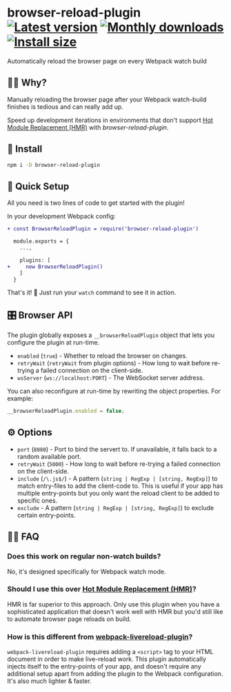 # browser-reload-plugin [![Latest version](https://badgen.net/npm/v/browser-reload-plugin)](https://npm.im/browser-reload-plugin) [![Monthly downloads](https://badgen.net/npm/dm/browser-reload-plugin)](https://npm.im/browser-reload-plugin) [![Install size](https://packagephobia.now.sh/badge?p=browser-reload-plugin)](https://packagephobia.now.sh/result?p=browser-reload-plugin)

Automatically reload the browser page on every Webpack watch build

## 🙋‍♂️ Why?
Manually reloading the browser page after your Webpack watch-build finishes is tedious and can really add up.

Speed up development iterations in environments that don't support [Hot Module Replacement (HMR)](https://webpack.js.org/concepts/hot-module-replacement/) with _browser-reload-plugin_.


## 🚀 Install
```sh
npm i -D browser-reload-plugin
```

## 🚦 Quick Setup
All you need is two lines of code to get started with the plugin!

In your development Webpack config:

```diff
+ const BrowserReloadPlugin = require('browser-reload-plugin')

  module.exports = {
    ...,

    plugins: [
+     new BrowserReloadPlugin()
    ]
  }
```

That's it! 🎉 Just run your `watch` command to see it in action.


## 🎛 Browser API
The plugin globally exposes a `__browserReloadPlugin` object that lets you configure the plugin at run-time.

- `enabled` (`true`) - Whether to reload the browser on changes.
- `retryWait` (`retryWait` from plugin options) - How long to wait before re-trying a failed connection on the client-side.
- `wsServer` (`ws://localhost:PORT`) - The WebSocket server address.

You can also reconfigure at run-time by rewriting the object properties. For example:

```js
__browserReloadPlugin.enabled = false;
```


## ⚙️ Options

- `port` (`8080`) - Port to bind the servert to. If unavailable, it falls back to a random available port.
- `retryWait` (`5000`) - How long to wait before re-trying a failed connection on the client-side.
- `include` (`/\.js$/`) - A pattern (`string | RegExp | [string, RegExp]`) to match entry-files to add the client-code to. This is useful if your app has multiple entry-points but you only want the reload client to be added to specific ones.
- `exclude` - A pattern (`string | RegExp | [string, RegExp]`) to exclude certain entry-points.

## 💁‍♀️ FAQ

### Does this work on regular non-watch builds?

No, it's designed specifically for Webpack watch mode.


### Should I use this over [Hot Module Replacement (HMR)](https://webpack.js.org/concepts/hot-module-replacement/)?

HMR is far superior to this approach. Only use this plugin when you have a sophisticated application that doesn't work well with HMR but you'd still like to automate browser page reloads on build.


### How is this different from [webpack-livereload-plugin](https://www.npmjs.com/package/webpack-livereload-plugin)?

`webpack-livereload-plugin` requires adding a `<script>` tag to your HTML document in order to make live-reload work. This plugin automatically injects itself to the entry-points of your app, and doesn't require any additional setup apart from adding the plugin to the Webpack configuration. It's also much lighter & faster.
